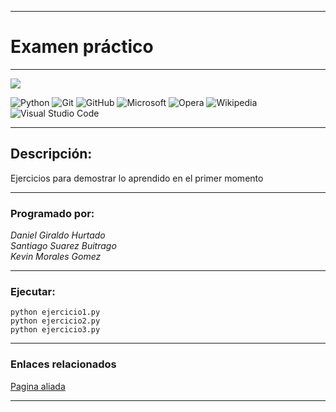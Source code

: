 ***
# Examen práctico   
***
<p>
  <img widht="" height="" src="https://user-images.githubusercontent.com/117608208/226122523-22faa3d2-e2a5-496b-9239-45d235ff5581.png">
</p>
 
![Python](https://img.shields.io/badge/python-3670A0?style=for-the-badge&logo=python&logoColor=ffdd54)
![Git](https://img.shields.io/badge/git-%23F05033.svg?style=for-the-badge&logo=git&logoColor=white)
![GitHub](https://img.shields.io/badge/github-%23121011.svg?style=for-the-badge&logo=github&logoColor=white)
![Microsoft](https://img.shields.io/badge/Microsoft-0078D4?style=for-the-badge&logo=microsoft&logoColor=white)
![Opera](https://img.shields.io/badge/Opera-FF1B2D?style=for-the-badge&logo=Opera&logoColor=white)
![Wikipedia](https://img.shields.io/badge/Wikipedia-%23000000.svg?style=for-the-badge&logo=wikipedia&logoColor=white)
![Visual Studio Code](https://img.shields.io/badge/Visual%20Studio%20Code-0078d7.svg?style=for-the-badge&logo=visual-studio-code&logoColor=white)

***
## Descripción:
Ejercicios para demostrar lo aprendido en el primer momento
***
### Programado por: 
*Daniel Giraldo Hurtado*   
*Santiago Suarez Buitrago*   
*Kevin Morales Gomez*
***
### Ejecutar:
`python ejercicio1.py`   
`python ejercicio2.py`   
`python ejercicio3.py`   
***

### Enlaces relacionados
[Pagina aliada](https://educaciondigital.cesde.edu.co/pluginfile.php/12003893/mod_resource/content/1/examen1%20nuevas.pdf?redirect=1)
***
